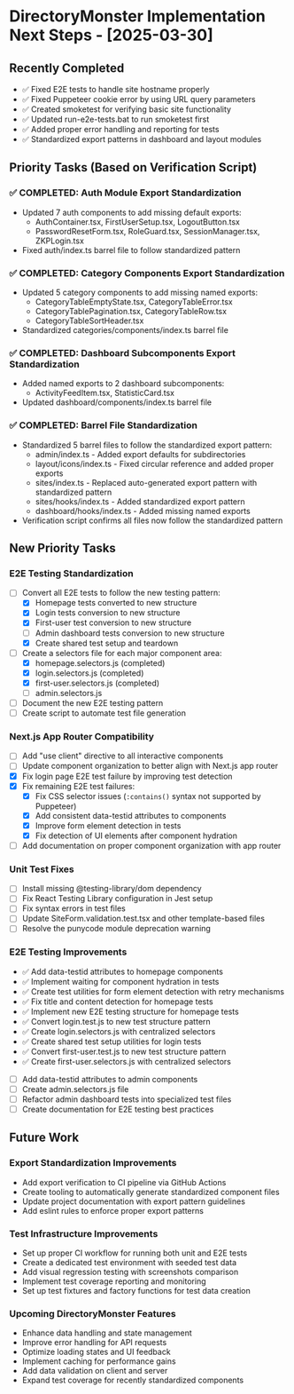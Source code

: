# DirectoryMonster Implementation Next Steps - [2025-03-30]

## Recently Completed
- ✅ Fixed E2E tests to handle site hostname properly
- ✅ Fixed Puppeteer cookie error by using URL query parameters
- ✅ Created smoketest for verifying basic site functionality
- ✅ Updated run-e2e-tests.bat to run smoketest first
- ✅ Added proper error handling and reporting for tests
- ✅ Standardized export patterns in dashboard and layout modules

## Priority Tasks (Based on Verification Script)

### ✅ COMPLETED: Auth Module Export Standardization 
- Updated 7 auth components to add missing default exports:
  - AuthContainer.tsx, FirstUserSetup.tsx, LogoutButton.tsx
  - PasswordResetForm.tsx, RoleGuard.tsx, SessionManager.tsx, ZKPLogin.tsx
- Fixed auth/index.ts barrel file to follow standardized pattern

### ✅ COMPLETED: Category Components Export Standardization
- Updated 5 category components to add missing named exports:
  - CategoryTableEmptyState.tsx, CategoryTableError.tsx
  - CategoryTablePagination.tsx, CategoryTableRow.tsx
  - CategoryTableSortHeader.tsx
- Standardized categories/components/index.ts barrel file

### ✅ COMPLETED: Dashboard Subcomponents Export Standardization
- Added named exports to 2 dashboard subcomponents:
  - ActivityFeedItem.tsx, StatisticCard.tsx
- Updated dashboard/components/index.ts barrel file

### ✅ COMPLETED: Barrel File Standardization
- Standardized 5 barrel files to follow the standardized export pattern:
  - admin/index.ts - Added export defaults for subdirectories
  - layout/icons/index.ts - Fixed circular reference and added proper exports
  - sites/index.ts - Replaced auto-generated export pattern with standardized pattern
  - sites/hooks/index.ts - Added standardized export pattern
  - dashboard/hooks/index.ts - Added missing named exports
- Verification script confirms all files now follow the standardized pattern

## New Priority Tasks

### E2E Testing Standardization
- [ ] Convert all E2E tests to follow the new testing pattern:
  - [x] Homepage tests converted to new structure
  - [x] Login tests conversion to new structure
  - [x] First-user test conversion to new structure
  - [ ] Admin dashboard tests conversion to new structure
  - [x] Create shared test setup and teardown
- [ ] Create a selectors file for each major component area:
  - [x] homepage.selectors.js (completed)
  - [x] login.selectors.js (completed)
  - [x] first-user.selectors.js (completed)
  - [ ] admin.selectors.js
- [ ] Document the new E2E testing pattern
- [ ] Create script to automate test file generation

### Next.js App Router Compatibility
- [ ] Add "use client" directive to all interactive components
- [ ] Update component organization to better align with Next.js app router
- [x] Fix login page E2E test failure by improving test detection
- [x] Fix remaining E2E test failures:
  - [x] Fix CSS selector issues (`:contains()` syntax not supported by Puppeteer)
  - [x] Add consistent data-testid attributes to components
  - [x] Improve form element detection in tests
  - [x] Fix detection of UI elements after component hydration
- [ ] Add documentation on proper component organization with app router

### Unit Test Fixes
- [ ] Install missing @testing-library/dom dependency
- [ ] Fix React Testing Library configuration in Jest setup
- [ ] Fix syntax errors in test files
- [ ] Update SiteForm.validation.test.tsx and other template-based files
- [ ] Resolve the punycode module deprecation warning

### E2E Testing Improvements
- ✅ Add data-testid attributes to homepage components
- ✅ Implement waiting for component hydration in tests
- ✅ Create test utilities for form element detection with retry mechanisms
- ✅ Fix title and content detection for homepage tests
- ✅ Implement new E2E testing structure for homepage tests
- ✅ Convert login.test.js to new test structure pattern
- ✅ Create login.selectors.js with centralized selectors
- ✅ Create shared test setup utilities for login tests
- ✅ Convert first-user.test.js to new test structure pattern
- ✅ Create first-user.selectors.js with centralized selectors
- [ ] Add data-testid attributes to admin components
- [ ] Create admin.selectors.js file
- [ ] Refactor admin dashboard tests into specialized test files
- [ ] Create documentation for E2E testing best practices

## Future Work

### Export Standardization Improvements
- Add export verification to CI pipeline via GitHub Actions
- Create tooling to automatically generate standardized component files
- Update project documentation with export pattern guidelines
- Add eslint rules to enforce proper export patterns

### Test Infrastructure Improvements
- Set up proper CI workflow for running both unit and E2E tests
- Create a dedicated test environment with seeded test data
- Add visual regression testing with screenshots comparison
- Implement test coverage reporting and monitoring
- Set up test fixtures and factory functions for test data creation

### Upcoming DirectoryMonster Features
- Enhance data handling and state management
- Improve error handling for API requests
- Optimize loading states and UI feedback
- Implement caching for performance gains
- Add data validation on client and server
- Expand test coverage for recently standardized components
